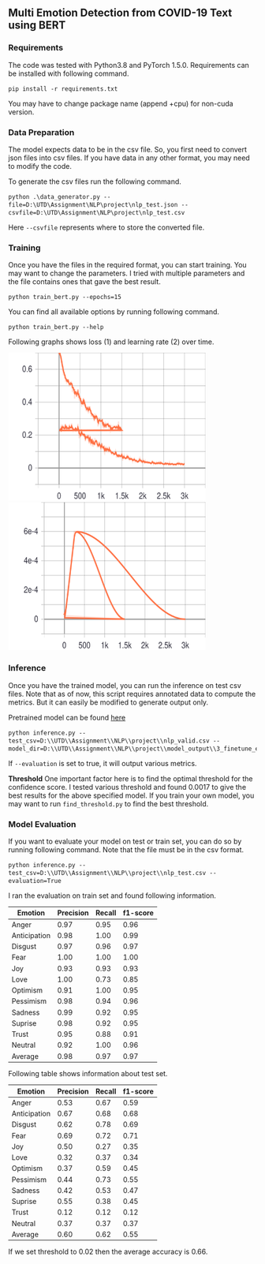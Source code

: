 ## Multi Emotion Detection from COVID-19 Text using BERT ##

### Requirements ###

The code was tested with Python3.8 and PyTorch 1.5.0. Requirements can be installed with following command.
```
pip install -r requirements.txt
``` 
You may have to change package name (append +cpu) for non-cuda version.

### Data Preparation ###
The model expects data to be in the csv file. So, you first need to convert json files into csv files. If you have data in any other format, you may need to modify the code.

To generate the csv files run the following command.

```
python .\data_generator.py --file=D:\UTD\Assignment\NLP\project\nlp_test.json --csvfile=D:\UTD\Assignment\NLP\project\nlp_test.csv
```

Here ```--csvfile``` represents where to store the converted file.


### Training ###
Once you have the files in the required format, you can start training. You may want to change the parameters. I tried with multiple parameters and the file contains ones that gave the best result.
```
python train_bert.py --epochs=15
```

You can find all available options by running following command.

```
python train_bert.py --help
```
Following graphs shows loss (1) and learning rate (2) over time.


<img src="./assets/loss.svg" width="400" height="300"/>
<img src="./assets/lr.svg" width="400" height="300"/>


### Inference ###
Once you have the trained model, you can run the inference on test csv files. Note that as of now, this script requires annotated data to compute the metrics. But it can easily be modified to generate output only.

Pretrained model can be found [here](https://utdallas.box.com/s/sqqb0n9qe7txb6j3725aiz76gwlmszuw)

```
python inference.py --test_csv=D:\\UTD\\Assignment\\NLP\\project\\nlp_valid.csv --model_dir=D:\\UTD\\Assignment\\NLP\\project\\model_output\\3_finetune_e20
```

If ```--evaluation``` is set to true, it will output various metrics.

**Threshold**
One important factor here is to find the optimal threshold for the confidence score. I tested various threshold and found 0.0017 to give the best results for the above specified model. If you train your own model, you may want to run ```find_threshold.py``` to find the best threshold.

### Model Evaluation ###

If you want to evaluate your model on test or train set, you can do so by running following command. Note that the file must be in the csv format.

```
python inference.py --test_csv=D:\\UTD\\Assignment\\NLP\\project\\nlp_test.csv --evaluation=True
```

I ran the evaluation on train set and found following information.


Emotion        | Precision     | Recall     | f1-score
---------------|---------------|------------|---------------
Anger          | 0.97          | 0.95       | 0.96
Anticipation   | 0.98          | 1.00       | 0.99
Disgust        | 0.97          | 0.96       | 0.97
Fear           | 1.00          | 1.00       | 1.00
Joy            | 0.93          | 0.93       | 0.93
Love           | 1.00          | 0.73       | 0.85
Optimism       | 0.91          | 1.00       | 0.95
Pessimism      | 0.98          | 0.94       | 0.96
Sadness        | 0.99          | 0.92       | 0.95
Suprise        | 0.98          | 0.92       | 0.95
Trust          | 0.95          | 0.88       | 0.91
Neutral        | 0.92          | 1.00       | 0.96
Average        | 0.98          | 0.97       | 0.97

Following table shows information about test set.

Emotion        | Precision     | Recall     | f1-score
---------------|---------------|------------|---------------
Anger          | 0.53          | 0.67       | 0.59
Anticipation   | 0.67          | 0.68       | 0.68
Disgust        | 0.62          | 0.78       | 0.69
Fear           | 0.69          | 0.72       | 0.71
Joy            | 0.50          | 0.27       | 0.35
Love           | 0.32          | 0.37       | 0.34
Optimism       | 0.37          | 0.59       | 0.45
Pessimism      | 0.44          | 0.73       | 0.55
Sadness        | 0.42          | 0.53       | 0.47
Suprise        | 0.55          | 0.38       | 0.45
Trust          | 0.12          | 0.12       | 0.12
Neutral        | 0.37          | 0.37       | 0.37
Average        | 0.60          | 0.62       | 0.55

If we set threshold to 0.02 then the average accuracy is 0.66.
